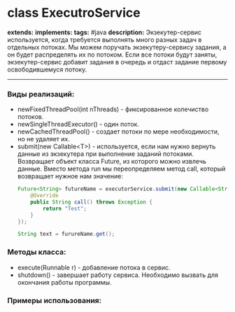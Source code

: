 # class ExecutroService
**extends:** 
**implements:** 
**tags:** #java
**description:** Экзекутер-сервис используется, когда требуется выполнять много разных задач в отдельных потоках. Мы можем поручать экзекутеру-сервису задания, а он будет распределять их по потоком. Если все потоки будут заняты, экзекутер-сервис добавит задания в очередь и отдаст задание первому освободившемуся потоку.

---
### Виды реализаций:
- newFixedThreadPool(int nThreads) - фиксированное колечиство потоков.
- newSingleThreadExecutor() - один поток. 
- newCachedThreadPool() - создает потоки по мере необходимости, но не удаляет их.
- submit(new Callable\<T>) - используется, если нам нужно вернуть данные из экзекутера при выполнение заданий потоками. Возвращает объект класса Future, из которого можно извлечь данные. Вместо метода run мы переопределяем метод call, который возвращает нужное нам значение:
	```java
	Future<String> futureName = executorService.submit(new Callable<String>() {
		@Override
		public String call() throws Exception {
			return "Test";
		}
	});
	
	String text = furureName.get();
	```
### Методы класса:
- execute(Runnable r) - добавление потока в сервис.
- shutdown() - завершает работу сервиса. Необходимо вызвать для окончания работы программы.
### Примеры использования:
